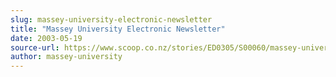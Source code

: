 ```yaml
---
slug: massey-university-electronic-newsletter
title: "Massey University Electronic Newsletter"
date: 2003-05-19
source-url: https://www.scoop.co.nz/stories/ED0305/S00060/massey-university-electronic-newsletter.htm
author: massey-university
---
```

